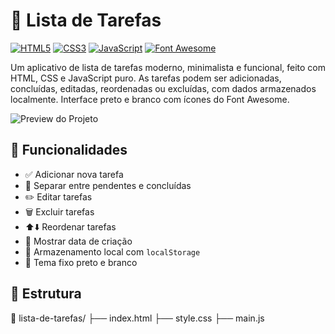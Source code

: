# 📝 Lista de Tarefas

[![HTML5](https://img.shields.io/badge/HTML5-E34F26?style=flat&logo=html5&logoColor=white)](https://developer.mozilla.org/docs/Web/HTML)
[![CSS3](https://img.shields.io/badge/CSS3-1572B6?style=flat&logo=css3&logoColor=white)](https://developer.mozilla.org/docs/Web/CSS)
[![JavaScript](https://img.shields.io/badge/JavaScript-F7DF1E?style=flat&logo=javascript&logoColor=black)](https://developer.mozilla.org/docs/Web/JavaScript)
[![Font Awesome](https://img.shields.io/badge/Font%20Awesome-339AF0?style=flat&logo=fontawesome&logoColor=white)](https://fontawesome.com)


Um aplicativo de lista de tarefas moderno, minimalista e funcional, feito com HTML, CSS e JavaScript puro. As tarefas podem ser adicionadas, concluídas, editadas, reordenadas ou excluídas, com dados armazenados localmente. Interface preto e branco com ícones do Font Awesome.

![Preview do Projeto](https://raw.githubusercontent.com/AlbuquerqueMarcelo/lista-de-tarefas/main/preview.png)

## 🚀 Funcionalidades

- ✅ Adicionar nova tarefa  
- 📌 Separar entre pendentes e concluídas  
- ✏️ Editar tarefas  
- 🗑️ Excluir tarefas  
- ⬆️⬇️ Reordenar tarefas  
- 📅 Mostrar data de criação  
- 💾 Armazenamento local com `localStorage`  
- 🎨 Tema fixo preto e branco  

## 📂 Estrutura

📁 lista-de-tarefas/
├── index.html
├── style.css
├── main.js
